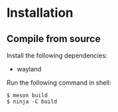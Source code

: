 # Installation


## Compile from source
Install the following dependencies:
* wayland

Run the following command in shell:
```console
$ meson build
$ ninja -C build
```
